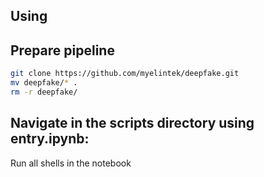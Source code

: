 ## Using

## Prepare pipeline
```bash
git clone https://github.com/myelintek/deepfake.git
mv deepfake/* .
rm -r deepfake/
```


## Navigate in the scripts directory using entry.ipynb:
Run all shells in the notebook
